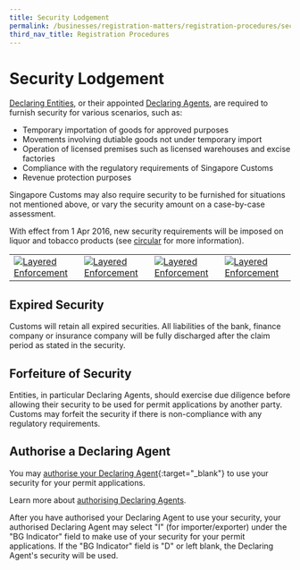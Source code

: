 ```yaml
---
title: Security Lodgement
permalink: /businesses/registration-matters/registration-procedures/security-lodgement
third_nav_title: Registration Procedures
---
```


# Security Lodgement

[Declaring Entities](/businesses/registration-matters/registration-procedures/activate-customs-account), or their appointed  [Declaring Agents](/businesses/registration-matters/registration-procedures/apply-update-renew-terminate-declaring-agent-account-and-declarant), are required to furnish security for various scenarios, such as:

-   Temporary importation of goods for approved purposes
-   Movements involving dutiable goods not under temporary import
-   Operation of licensed premises such as licensed warehouses and excise factories
-   Compliance with the regulatory requirements of Singapore Customs
-   Revenue protection purposes

Singapore Customs may also require security to be furnished for situations not mentioned above, or vary the security amount on a case-by-case assessment.

With effect from 1 Apr 2016, new security requirements will be imposed on liquor and tobacco products (see  [circular](/news-and-media/circulars/2016-01-15-Circular012016.pdf) for more information).


|  |  | |  |
|--|--|--|--|
|[![Layered Enforcement](/images/SL1.jpg)](/businesses/registration-matters/registration-procedures/security-lodgement/Amount-of-security-required) | [![Layered Enforcement](/images/SL2.jpg)](/businesses/registration-matters/registration-procedures/security-lodgement/how-to-lodge-security) |[![Layered Enforcement](/images/SL3.jpg)](/businesses/registration-matters/registration-procedures/security-lodgement/Electronic-bankers-guarantee-programme) | [![Layered Enforcement](/images/SL4.jpg)](/businesses/registration-matters/registration-procedures/security-lodgement/Renew-extend-withdraw-security) |


## Expired Security

Customs will retain all expired securities. All liabilities of the bank, finance company or insurance company will be fully discharged after the claim period as stated in the security.

## Forfeiture of Security

Entities, in particular Declaring Agents, should exercise due diligence before allowing their security to be used for permit applications by another party. Customs may forfeit the security if there is non-compliance with any regulatory requirements.

## Authorise a Declaring Agent

You may  [authorise your Declaring Agent](https://www.tradenet.gov.sg/TN41EFORM/tdsui/authdeclaringagent/addanddelete.do?doAction=INITIALIZE&APPLICATION_ID=TXWP){:target="_blank"} to use your security for your permit applications.

Learn more about  [authorising Declaring Agents](/businesses/registration-matters/registration-procedures/authorise-a-declaring-agent).

After you have authorised your Declaring Agent to use your security, your authorised Declaring Agent may select "I" (for importer/exporter) under the "BG Indicator" field to make use of your security for your permit applications. If the "BG Indicator" field is "D" or left blank, the Declaring Agent's security will be used.
